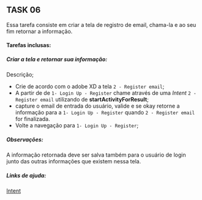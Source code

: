 ## TASK 06

Essa tarefa consiste em criar a tela de registro de email, chama-la e ao seu fim retornar a informação. 

#### Tarefas inclusas:

##### Criar a tela e retornar sua informação:

Descrição;

- Crie de acordo com o adobe XD a tela `2 - Register email`;
- A partir de de `1- Login Up - Register` chame através de uma *Intent* `2 - Register email` utilizando de **startActivityForResult**;
- capture o email de entrada do usuário, valide e se okay retorne a informação para a `1- Login Up - Register` quando `2 - Register email` for finalizada. 
- Volte a navegação para `1- Login Up - Register`;

##### Observações:

A informação retornada deve ser salva também para o usuário de login junto das outras informações que existem nessa tela. 

##### Links de ajuda:

 [Intent](https://developer.android.com/guide/components/intents-filters?hl=pt-br)

